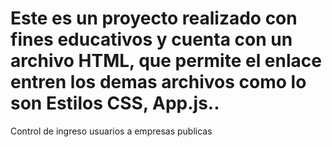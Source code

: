 # Este es un proyecto realizado con fines educativos  y cuenta con un archivo HTML, que permite el enlace entren los demas archivos como lo son Estilos CSS, App.js..








Control de ingreso usuarios a empresas publicas 